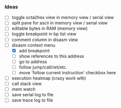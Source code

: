 ### Ideas
- [ ] toggle octal/hex view in memory view / serial view
- [ ] split pane for ascii in memory view / serial view
- [ ] editable bytes in RAM (memory view)
- [ ] toggle breakpoint in bp list view
- [ ] comment column in disasm view
- [ ] disasm context menu
    - [x] add breakpoint
    - [ ] show references to this address
    - [ ] go to address
    - [ ] follow jump/call/ret/etc.
    - [ ] move 'follow current instruction' checkbox here
- [ ] execution heatmap (crazy work wth)
- [ ] call stack view
- [ ] mem watch
- [ ] save serial log to file
- [ ] save trace log to file
